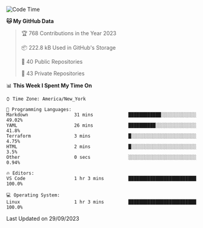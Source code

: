 <!--START_SECTION:waka-->
![Code Time](http://img.shields.io/badge/Code%20Time-216%20hrs%2055%20mins-blue)

**🐱 My GitHub Data** 

> 🏆 768 Contributions in the Year 2023
 > 
> 📦 222.8 kB Used in GitHub's Storage 
 > 
> 📜 40 Public Repositories 
 > 
> 🔑 43 Private Repositories  
 > 
📊 **This Week I Spent My Time On** 

```text
⌚︎ Time Zone: America/New_York

💬 Programming Languages: 
Markdown                 31 mins             ████████████░░░░░░░░░░░░░   49.02% 
YAML                     26 mins             ██████████░░░░░░░░░░░░░░░   41.8% 
Terraform                3 mins              █░░░░░░░░░░░░░░░░░░░░░░░░   4.75% 
HTML                     2 mins              █░░░░░░░░░░░░░░░░░░░░░░░░   3.5% 
Other                    0 secs              ░░░░░░░░░░░░░░░░░░░░░░░░░   0.94%

🔥 Editors: 
VS Code                  1 hr 3 mins         █████████████████████████   100.0%

💻 Operating System: 
Linux                    1 hr 3 mins         █████████████████████████   100.0%

```


 Last Updated on 29/09/2023
<!--END_SECTION:waka-->
